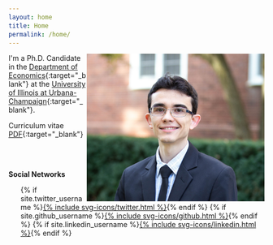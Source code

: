 ```yaml
---
layout: home
title: Home
permalink: /home/
---
```


<img src="./files/profile.jpg" alt="profile" style="width: 350px;" align="right" />


I'm a Ph.D. Candidate in the [Department of Economics](https://economics.illinois.edu/){:target="_blank"} at the [University of Illinois at Urbana-Champaign](https://illinois.edu/){:target="_blank"}.

Curriculum vitae [PDF](/files/vpsantanna_CV.pdf){:target="_blank"}

<br> <br>

**Social Networks**

<ul class="social-media-list">
          {% if site.twitter_username %}<a href="http://twitter.com/{{ site.twitter_username }}">{% include svg-icons/twitter.html %}</a>{% endif %}
          {% if site.github_username %}<a href="http://github.com/{{ site.github_username }}">{% include svg-icons/github.html %}</a>{% endif %}
          {% if site.linkedin_username %}<a href="http://linkedin.com/in/{{ site.linkedin_username }}">{% include svg-icons/linkedin.html %}</a>{% endif %}
 </ul>
